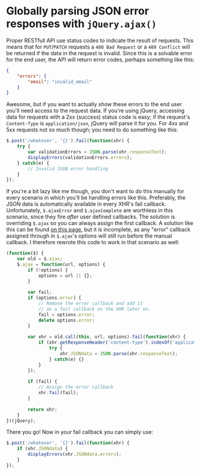 # Globally parsing JSON error responses with `jQuery.ajax()`
Proper RESTfull API use status codes to indicate the result of requests. This means that for `PUT`/`PATCH` 
requests a `400 Bad Request` or a `409 Conflict` will be returned if the data in the request is invalid. Since this
is a solvable error for the end user, the API will return error codes, perhaps something like this:

~~~~~~~ json
{
	"errors": {
		"email": "invalid_email"
	}
}
~~~~~~~

Awesome, but if you want to actually _show_ these errors to the end user you'll need access to
the request data. If you're using jQuery, accessing data for requests with a 2xx (success) status code is easy;
if the request's `Content-Type` is `application/json`, jQuery will parse it for you. For 4xx and 5xx requests not
so much though; you need to do something like this:

~~~~~ javascript
$.post('/whatever', '{}').fail(function(xhr) {
	try {
		var validationErrors = JSON.parse(xhr.responseText);
		displayErrors(validationErrors.errors);
	} catch(e) {
		// Invalid JSON error handling
	}
});
~~~~~

If you're a bit lazy like me though, you don't want to do this manually for every scenario in which you'll be handling
errors like this. Preferably, the JSON data is automatically available in every XHR's fail callback.
Unfortunately, `$.ajaxError` and `$.ajaxComplete` are worthless in this scenario, since they fire _after_ user defined
callbacks. The solution is overriding `$.ajax` so you can always assign the first callback. A solution like this
can be found [on this page](http://wingkaiwan.com/2012/10/21/deserialize-error-in-json-for-jquery-ajax/), but it is
incomplete, as any "error" callback assigned through in `$.ajax`'s options will still run before the manual callback. 
I therefore rewrote this code to work in that scenario as well:

~~~~~ javascript
(function($) {
	var old = $.ajax;
	$.ajax = function(url, options) {
		if (!options) {
			options = url || {};
		}
		
		var fail;
		if (options.error) {
			// Remove the error callback and add it
			// as a fail callback on the XHR later on.
			fail = options.error;
			delete options.error;
		}
		
		var xhr = old.call(this, url, options).fail(function(xhr) {
			if (xhr.getResponseHeader('content-type').indexOf('application/json') > -1) {
				try {
					xhr.JSONdata = JSON.parse(xhr.responseText);
				} catch(e) {}
			}
		});
		
		if (fail) {
			// Assign the error callback
			xhr.fail(fail);
		}
		
		return xhr;
	}
})(jQuery);
~~~~~

There you go! Now in your fail callback you can simply use:

~~~~~ javascript
$.post('/whatever', '{}').fail(function(xhr) {
	if (xhr.JSONdata) {
		displayErrors(xhr.JSONdata.errors);
	}
});
~~~~~